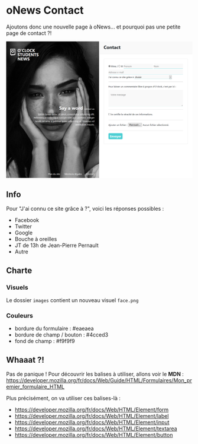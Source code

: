 # oNews Contact

Ajoutons donc une nouvelle page à oNews... et pourquoi pas une petite page de contact ?!

![homepage](contact.png)

## Info

Pour "J'ai connu ce site grâce à ?", voici les réponses possibles :
- Facebook
- Twitter
- Google
- Bouche à oreilles
- JT de 13h de Jean-Pierre Pernault
- Autre

## Charte

### Visuels

Le dossier `images` contient un nouveau visuel `face.png`

### Couleurs

- bordure du formulaire : #eaeaea
- bordure de champ / bouton : #4cced3
- fond de champ : #f9f9f9

## Whaaat ?!

Pas de panique ! Pour découvrir les balises à utiliser, allons voir le **MDN** :
https://developer.mozilla.org/fr/docs/Web/Guide/HTML/Formulaires/Mon_premier_formulaire_HTML

Plus précisément, on va utiliser ces balises-là :
* https://developer.mozilla.org/fr/docs/Web/HTML/Element/form
* https://developer.mozilla.org/fr/docs/Web/HTML/Element/label
* https://developer.mozilla.org/fr/docs/Web/HTML/Element/input
* https://developer.mozilla.org/fr/docs/Web/HTML/Element/textarea
* https://developer.mozilla.org/fr/docs/Web/HTML/Element/button
